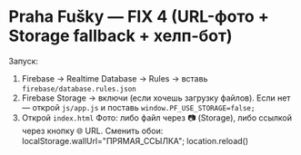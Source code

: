 # Praha Fušky — FIX 4 (URL-фото + Storage fallback + хелп-бот)
Запуск:
1) Firebase → Realtime Database → Rules → вставь `firebase/database.rules.json`
2) Firebase Storage → включи (если хочешь загрузку файлов). Если нет — открой `js/app.js` и поставь `window.PF_USE_STORAGE=false;`
3) Открой `index.html`
Фото: либо файл через 📷 (Storage), либо ссылкой через кнопку 🌐 URL.
Сменить обои: localStorage.wallUrl="ПРЯМАЯ_ССЫЛКА"; location.reload()
